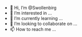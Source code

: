 - 👋 Hi, I’m @Swollenbirg
- 👀 I’m interested in ...
- 🌱 I’m currently learning ...
- 💞️ I’m looking to collaborate on ...
- 📫 How to reach me ...

<!---
Swollenbirg/Swollenbirg is a ✨ special ✨ repository because its `README.md` (this file) appears on your GitHub profile.
You can click the Preview link to take a look at your changes.
--->
